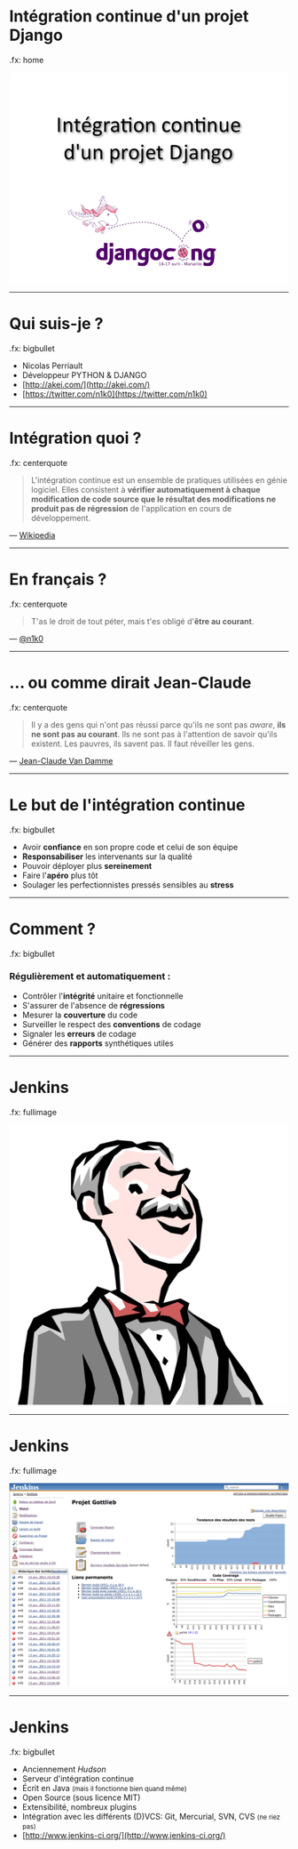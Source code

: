 # Intégration continue d'un projet Django

.fx: home

![Intégration continue d'un projet Django](images/first.png)

---

# Qui suis-je ?

.fx: bigbullet

* Nicolas Perriault
* Développeur PYTHON & DJANGO
* [http://akei.com/](http://akei.com/)
* [https://twitter.com/n1k0](https://twitter.com/n1k0)

---

# Intégration quoi ?

.fx: centerquote

> L'intégration continue est un ensemble de pratiques utilisées en génie logiciel. Elles consistent à <strong>vérifier automatiquement à chaque modification de code source que le résultat des modifications ne produit pas de régression</strong> de l'application en cours de développement.

<p class="cite">— <a href="http://wikipedia.org/">Wikipedia</a></p>

---

# En français ?

.fx: centerquote

> T'as le droit de tout péter, mais t'es obligé d'**être au courant**.

<p class="cite">— <a href="https://twitter.com/n1k0">@n1k0</a></p>

---

# … ou comme dirait Jean-Claude

.fx: centerquote

> Il y a des gens qui n'ont pas réussi parce qu'ils ne sont pas *aware*, **ils ne sont pas au courant**. Ils ne sont pas à l'attention de savoir qu'ils existent. Les pauvres, ils savent pas. Il faut réveiller les gens.

<p class="cite">— <a href="http://www.echolaliste.com/x28.htm">Jean-Claude Van Damme</a></p>

---

# Le but de l'intégration continue

.fx: bigbullet

* Avoir **confiance** en son propre code et celui de son équipe
* **Responsabiliser** les intervenants sur la qualité
* Pouvoir déployer plus **sereinement**
* Faire l'**apéro** plus tôt
* Soulager les perfectionnistes pressés sensibles au **stress**

---

# Comment ?

.fx: bigbullet

### Régulièrement et automatiquement :

* Contrôler l'**intégrité** unitaire et fonctionnelle
* S'assurer de l'absence de **régressions**
* Mesurer la **couverture** du code
* Surveiller le respect des **conventions** de codage
* Signaler les **erreurs** de codage
* Générer des **rapports** synthétiques utiles

---

# Jenkins

.fx: fullimage

![](images/jenkins-logo.png)

---

# Jenkins

.fx: fullimage

![](images/jenkins-global.png)

---

# Jenkins

.fx: bigbullet

* Anciennement <i>Hudson</i>
* Serveur d'intégration continue
* Écrit en Java <small>(mais il fonctionne bien quand même)</small>
* Open Source  (sous licence MIT)
* Extensibilité, nombreux plugins
* Intégration avec les différents (D)VCS: Git, Mercurial, SVN, CVS <small>(ne riez pas)</small>
* [http://www.jenkins-ci.org/](http://www.jenkins-ci.org/)
